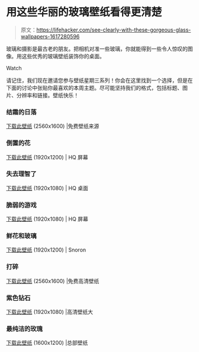 # 用这些华丽的玻璃壁纸看得更清楚

> 原文：<https://lifehacker.com/see-clearly-with-these-gorgeous-glass-wallpapers-1617280596>

玻璃和摄影是最古老的朋友。把相机对准一些玻璃，你就能得到一些令人惊叹的图像。用这些优秀的玻璃壁纸装饰你的桌面。

Watch

请记住，我们现在邀请您参与壁纸星期三系列！你会在这里找到一个选择，但是在下面的讨论中张贴你最喜欢的本周主题。尽可能坚持我们的格式，包括标题、图片、分辨率和链接。壁纸快乐！

### 结霜的日落

[下载此壁纸](http://freewallsource.com/glass-wallpaper-4481.html) (2560x1600) |免费壁纸来源

### 倒置的花

[下载此壁纸](http://hqscreen.com/glass-grass-marbles-wallpaper-20165/) (1920x1200) | HQ 屏幕

### 失去理智了

[下载此壁纸](http://hqdesktop.net/glass-balls-wallpaper-34/) (1920x1080) | HQ 桌面

### 脆弱的游戏

[下载此壁纸](http://hqscreen.com/glass-chess-piece-wallpaper-482/) (1920x1080) | HQ 屏幕

### 鲜花和玻璃

[下载此壁纸](http://www.snoron.com/view-flower_and_glass-wide.html) (1920x1200) | Snoron

### 打碎

[下载此壁纸](http://www.free-hdwallpapers.com/wallpaper/general/hd-wallpaper-2560x1600px-free-fix-broken-laptop-lcd-screens/293158) (2560x1600) |免费高清壁纸

### 紫色钻石

[下载此壁纸](http://www.hdwallpaperslarge.com/3d-wallpapers-desktop-background/purple-colors-shine-diamond-3d-glass/) (1920x1080) |高清壁纸大

### 最纯洁的玫瑰

[下载此壁纸](http://wallpapersinhq.com/67372-finally_it_fell/) (1600x1200) |总部壁纸